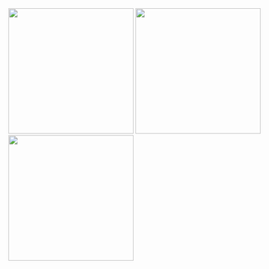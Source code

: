 <img src = "https://github.com/user-attachments/assets/13d3394e-4a97-49f2-916c-9686a8bb93fc" width="250">
<img src = "https://github.com/user-attachments/assets/f3bff71e-24bc-4978-b909-80ead4aa3308" width="250">
<img src = "" width="250">
